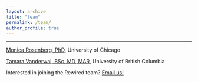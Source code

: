 ```yaml
---
layout: archive
title: "team"
permalink: /team/
author_profile: true
---
```


----
[Monica Rosenberg, PhD](https://monicarosenberg.org), University of Chicago

[Tamara Vanderwal, BSc, MD, MAR](https://bcchr.ca/tvanderwal), University of British Columbia

Interested in joining the Rewired team? <a href="mailto:rewired.conference@gmail.com" target="_top">Email us!</a> 
